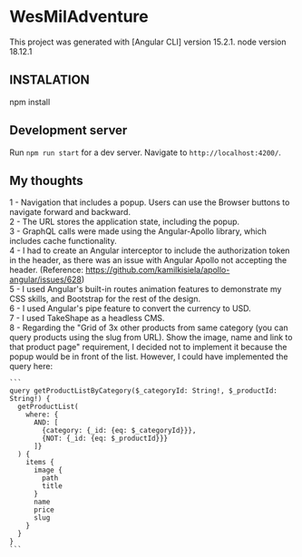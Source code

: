 # WesMilAdventure

This project was generated with [Angular CLI] version 15.2.1.
node version 18.12.1

## INSTALATION
npm install

## Development server

Run `npm run start` for a dev server. Navigate to `http://localhost:4200/`.

## My thoughts 

1 - Navigation that includes a popup. Users can use the Browser buttons to navigate forward and backward.  
2 - The URL stores the application state, including the popup.  
3 - GraphQL calls were made using the Angular-Apollo library, which includes cache functionality.  
4 - I had to create an Angular interceptor to include the authorization token in the header, as there was an issue with Angular Apollo not accepting the header. (Reference: https://github.com/kamilkisiela/apollo-angular/issues/628)  
5 - I used Angular's built-in routes animation features to demonstrate my CSS skills, and Bootstrap for the rest of the design.  
6 - I used Angular's pipe feature to convert the currency to USD.  
7 - I used TakeShape as a headless CMS.  
8 - Regarding the "Grid of 3x other products from same category (you can query products using the slug from URL). Show the image, name and link to that product page" requirement, I decided not to implement it because the popup would be in front of the list.   However, I could have implemented the query here:  
````
```
query getProductListByCategory($_categoryId: String!, $_productId: String!) {
  getProductList(
    where: {
      AND: [
        {category: {_id: {eq: $_categoryId}}},
        {NOT: {_id: {eq: $_productId}}}
      ]}
  ) {
    items {
      image {
        path
        title
      }
      name
      price
      slug
    }
  }
}
```
````
  